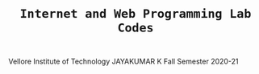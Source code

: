 <code>
  <h1 align="center">Internet and Web Programming Lab Codes</h1>
</code>

Vellore Institute of Technology
JAYAKUMAR K
Fall Semester 2020-21
